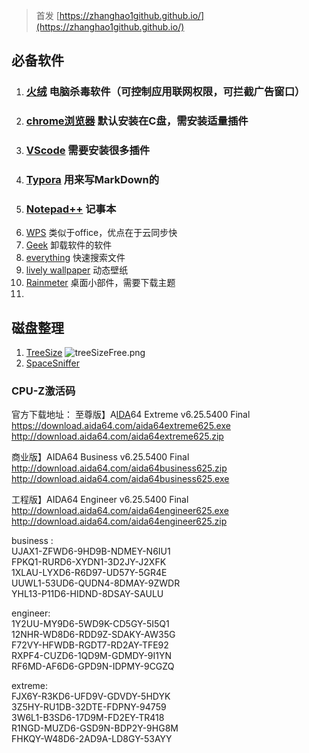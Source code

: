 
<!--more-->

> 首发 [https://zhanghao1github.github.io/](https://zhanghao1github.github.io/)

## 必备软件


1. ### [火绒](https://www.huorong.cn/person5.html)  电脑杀毒软件（可控制应用联网权限，可拦截广告窗口）
2. ### [chrome浏览器](https://www.google.cn/chrome/) 默认安装在C盘，需安装适量插件
3. ### [VScode](https://code.visualstudio.com/) 需要安装很多插件
4. ### [Typora](https://typora.io/)  用来写MarkDown的
5. ### [Notepad++](https://notepad-plus-plus.org/downloads/) 记事本
6. [WPS](https://www.wps.cn/) 类似于office，优点在于云同步快
7. [Geek](https://geekuninstaller.com/download) 卸载软件的软件
8. [everything](https://www.voidtools.com/zh-cn/downloads/) 快速搜索文件
9. [lively wallpaper](https://github.com/rocksdanister/lively/releases) 动态壁纸
10. [Rainmeter](https://www.rainmeter.net/) 桌面小部件，需要下载主题
11. 

## 磁盘整理

1. [TreeSize](https://www.jam-software.com/treesize_free/comparison.shtml)
![treeSizeFree.png](https://gitee.com/learn1999/image/raw/master/hugo/SoftwareRecommendation/treeSizeFree.png)
2. [SpaceSniffer](http://www.uderzo.it/main_products/space_sniffer/download.html)













### CPU-Z激活码

官方下载地址：
至尊版】A[IDA](https://www.52pojie.cn/thread-675251-1-1.html)64 Extreme v6.25.5400 Final
https://download.aida64.com/aida64extreme625.exe
http://download.aida64.com/aida64extreme625.zip

商业版】AIDA64 Business v6.25.5400 Final
http://download.aida64.com/aida64business625.zip
http://download.aida64.com/aida64business625.exe

工程版】AIDA64 Engineer v6.25.5400 Final
http://download.aida64.com/aida64engineer625.exe
http://download.aida64.com/aida64engineer625.zip

business :  
UJAX1-ZFWD6-9HD9B-NDMEY-N6IU1  
FPKQ1-RURD6-XYDN1-3D2JY-J2XFK  
1XLAU-LYXD6-R6D97-UD57Y-5GR4E  
UUWL1-53UD6-QUDN4-8DMAY-9ZWDR  
YHL13-P11D6-HIDND-8DSAY-SAULU  

engineer:  
1Y2UU-MY9D6-5WD9K-CD5GY-5I5Q1   
12NHR-WD8D6-RDD9Z-SDAKY-AW35G   
F72VY-HFWDB-RGDT7-RD2AY-TFE92  
RXPF4-CUZD6-1QD9M-GDMDY-9I1YN   
RF6MD-AF6D6-GPD9N-IDPMY-9CGZQ   

extreme:   
FJX6Y-R3KD6-UFD9V-GDVDY-5HDYK  
3Z5HY-RU1DB-32DTE-FDPNY-94759  
3W6L1-B3SD6-17D9M-FD2EY-TR418  
R1NGD-MUZD6-GSD9N-BDP2Y-9HG8M   
FHKQY-W48D6-2AD9A-LD8GY-53AYY   

